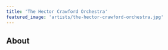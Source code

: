 ```yaml
---
title: 'The Hector Crawford Orchestra'
featured_image: 'artists/the-hector-crawford-orchestra.jpg'
---
```


## About



